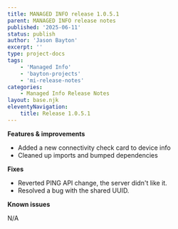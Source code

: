 ```yaml
---
title: MANAGED INFO release 1.0.5.1
parent: MANAGED INFO release notes
published: '2025-06-11'
status: publish
author: 'Jason Bayton'
excerpt: ''
type: project-docs
tags: 
    - 'Managed Info'
    - 'bayton-projects'
    - 'mi-release-notes'
categories: 
    - Managed Info Release Notes
layout: base.njk
eleventyNavigation: 
    title: Release 1.0.5.1
---
```


**Features & improvements**

- Added a new connectivity check card to device info
- Cleaned up imports and bumped dependencies

**Fixes**

- Reverted PING API change, the server didn't like it.
- Resolved a bug with the shared UUID.

**Known issues**

N/A